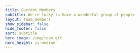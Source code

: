 ```yaml
---
title: Current Members
subtitle: We're lucky to have a wonderful group of people
layout: team_members
show_sidebar: false
hide_footer: false
sort: subtitle
hero_image: /img/team.gif
hero_height: is-medium
---
```

